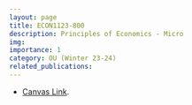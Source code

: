 ```yaml
---
layout: page
title: ECON1123-800
description: Principles of Economics - Micro
img:
importance: 1
category: OU (Winter 23-24)
related_publications:
---
```


+ [Canvas Link](https://canvas.ou.edu/courses/302175).
